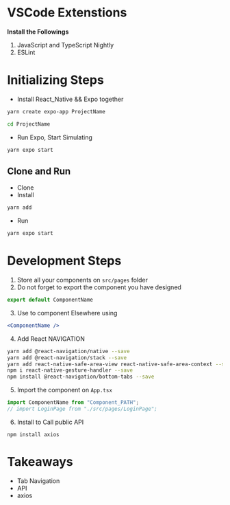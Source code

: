 # VSCode Extenstions
**Install the Followings**
1. JavaScript and TypeScript Nightly
2. ESLint

# Initializing Steps
- Install React_Native && Expo together
```bash
yarn create expo-app ProjectName

cd ProjectName

```

- Run Expo, Start Simulating
```bash 
yarn expo start
```

## Clone and Run
- Clone
- Install
```bash 
yarn add
```
- Run
```bash 
yarn expo start
```

# Development Steps

1. Store all your components on `src/pages` folder
2. Do not forget to export the component you have designed 

```javascript
export default ComponentName
```

3. Use to component Elsewhere using

```jsx
<ComponentName />
```

4. Add React NAVIGATION

```zsh
yarn add @react-navigation/native --save
yarn add @react-navigation/stack --save
yarn add react-native-safe-area-view react-native-safe-area-context --save
npm i react-native-gesture-handler --save
npm install @react-navigation/bottom-tabs --save
```
5. Import the component on `App.tsx`

```typescript
import ComponentName from "Component_PATH";
// import LoginPage from "./src/pages/LoginPage";
```

6. Install to Call public API

```
npm install axios
```

# Takeaways

- Tab Navigation
- API
- axios